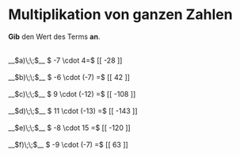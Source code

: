 <!--
version:  0.0.1

language: de

@style
main > *:not(:last-child) {
  margin-bottom: 3rem;
}

input {
    text-align: center;
}

.flex-container {
    display: flex;
    flex-wrap: wrap;
    align-items: stretch;
    gap: 20px;
}

.flex-child {
    flex: 1;
    min-width: 350px;
    margin-right: 20px;
}

@media (max-width: 400px) {
    .flex-child {
        flex: 100%;
        margin-right: 0;
    }
}
@end

formula: \carry   \textcolor{red}{\scriptsize #1}
formula: \digit   \rlap{\carry{#1}}\phantom{#2}#2
formula: \permil  \text{‰}

import: https://raw.githubusercontent.com/LiaTemplates/Tikz-Jax/main/README.md

script: https://cdn.jsdelivr.net/gh/LiaTemplates/Tikz-Jax@main/dist/index.js


tags: Multiplikation, Negative Zahlen, sehr leicht, sehr niedrig, Angeben

comment: Multipliziere ganze Zahlen im Kopf.

author: Martin Lommatzsch

-->




# Multiplikation von ganzen Zahlen

**Gib** den Wert des Terms **an**.

<section class="flex-container">

<div class="flex-child">
<br>
__$a)\;\;$__ $ -7 \cdot 4=$ [[  -28  ]]
<br>
</div> 
<div class="flex-child">
<br>
__$b)\;\;$__ $ -6 \cdot (-7) =$ [[  42  ]]
<br>
</div> 
<div class="flex-child">
<br>
__$c)\;\;$__ $ 9 \cdot (-12) =$ [[  -108 ]]
<br>
</div> 
<div class="flex-child">
<br>
__$d)\;\;$__ $ 11 \cdot (-13) =$ [[ -143  ]]
<br>
</div> 
<div class="flex-child">
<br>
__$e)\;\;$__ $ -8 \cdot 15 =$ [[  -120 ]]
<br>
</div> 
<div class="flex-child">
<br>
__$f)\;\;$__ $ -9 \cdot (-7) =$ [[  63  ]]
<br>
</div> 
</section>
<br>
<br>
<br>
<br>


